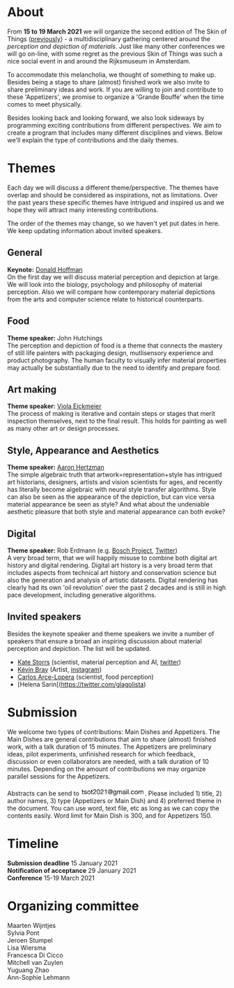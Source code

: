 # About

From **15 to 19 March 2021** we will organize the second edition of The Skin of Things ([previously](https://theskinofthings.github.io)) - a multidisciplinary gathering centered around the *perception and depiction of materials*. Just like many other conferences we will go on-line, with some regret as the previous Skin of Things was such a nice social event in and around the Rijksmuseum in Amsterdam. 

To accommodate this melancholia, we thought of something to make up. Besides being a stage to share (almost) finished work we also invite to share preliminary ideas and work. If you are willing to join and contribute to these 'Appetizers', we promise to organize a 'Grande Bouffe' when the time comes to meet physically.  

Besides looking back and looking forward, we also look sideways by programming exciting contributions from different perspectives. We aim to create a program that includes many different  disciplines and views. Below we'll explain the type of contributions and the daily themes. 





# Themes

Each day we will discuss a different theme/perspective. The themes have overlap and should be considered as inspirations, not as limitations. Over the past years these specific themes have intrigued and inspired us and we hope they will attract many interesting contributions. 

The order of the themes may change, so we haven't yet put dates in here. We keep updating information about invited speakers. 

## General
**Keynote:** [Donald Hoffman](https://www.cogsci.uci.edu/~ddhoff/) <br>
On the first day we will discuss material perception and depiction at large. We will look into the biology, psychology and philosophy of material perception. Also  we will compare how contemporary material depictions from the arts and computer science relate to historical counterparts. 


## Food 
**Theme speaker:** John Hutchings <br>
The perception and depiction of food is a theme that connects the mastery of still life painters with packaging design, mutlisensory experience and product photography. The human faculty to visually infer material properties may actually be substantially due to the need to identify and prepare food. 


## Art making
**Theme speaker:** [Viola Eickmeier](https://studioviolet.org)<br>
The process of making is iterative and contain steps or stages that merit inspection themselves, next to the final result. This holds for painting as well as many other art or design processes. 


## Style, Appearance and Aesthetics
**Theme speaker:** [Aaron Hertzman](https://www.dgp.toronto.edu/~hertzman/)<br>
The simple algebraic truth that artwork=representation+style has intrigued art historians, designers, artists and vision scientists for ages, and recently has literally become algebraic with neural style transfer algorithms. Style can also be seen as the appearance of the depiction, but can vice versa material appearance be seen as style? And what about the undeniable aesthetic pleasure that both style and material appearance can both evoke? 


## Digital
**Theme speaker:** Rob Erdmann (e.g. [Bosch Project](http://boschproject.org/#/), [Twitter](https://twitter.com/erdmann))<br>
A very broad term, that we will happily misuse to combine both digital art history and digital rendering. Digital art history is a very broad term that includes aspects from technical art history and conservation science but also the generation and analysis of artistic datasets. Digital rendering has clearly had its own 'oil revolution' over the past 2 decades and is still in high pace development, including generative algorithms. 

## Invited speakers
Besides the keynote speaker and theme speakers we invite a number of speakers that ensure a broad an inspiring discussion about material perception and depiction. The list will be updated.
- [Kate Storrs](https://www.katestorrs.com) (scientist, material perception and AI, [twitter](https://twitter.com/katestorrs))
- [Kévin Bray](https://kevinbray.biz) (Artist, [instagram](https://www.instagram.com/bray_kevin/))
- [Carlos Arce-Lopera](https://arcelopera.github.io/about/) (scientist, food perception)
- [Helena Sarin[(https://twitter.com/glagolista)

# Submission
We welcome two types of contributions: Main Dishes and Appetizers. The Main Dishes are general contributions that aim to share (almost) finished work, with a talk duration of 15 minutes. The Appetizers are preliminary ideas, pilot experiments, unfinished research for which feedback, discussion or even collaborators are needed, with a talk duration of 10 minutes. Depending on the amount of contributions we may organize parallel sessions for the Appetizers.

Abstracts can be send to <img src="images/emailtsot.jpg" alt="drawing" height="22"/>. Please included 1) title, 2) author names, 3) type (Appetizers or Main Dish) and 4) preferred theme in the document. You can use word, text file, etc as long as we can copy the contents easily. Word limit for Main Dish is 300, and for Appetizers 150. 

# Timeline

**Submission deadline** 15 January 2021<br> 
**Notification of acceptance** 29 January 2021<br>
**Conference** 15-19 March 2021

# Organizing committee
Maarten Wijntjes<br>
Sylvia Pont<br>
Jeroen Stumpel<br>
Lisa Wiersma<br>
Francesca Di Cicco<br>
Mitchell van Zuylen<br>
Yuguang Zhao<br>
Ann-Sophie Lehmann

